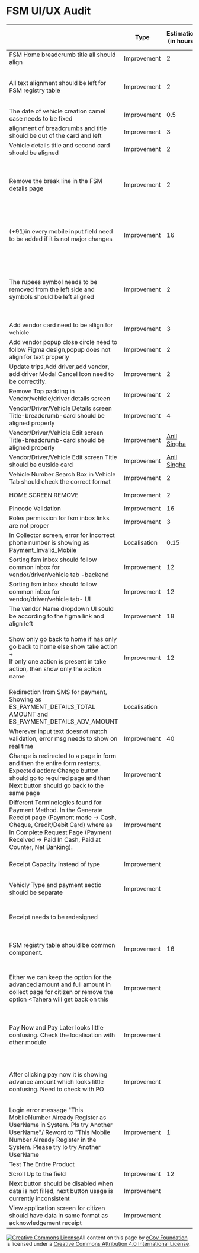 # FSM UI/UX Audit



|                                                                                                                                                                                                                                      | Type         | Estimation (in hours)                         | Assignee                                                 | Comment                                                                   | Status | Reviewed by PM                          | Gaps (if any)                                                   |                                                              | Reviewed by Antriksh |
| ------------------------------------------------------------------------------------------------------------------------------------------------------------------------------------------------------------------------------------ | ------------ | --------------------------------------------- | -------------------------------------------------------- | ------------------------------------------------------------------------- | ------ | --------------------------------------- | --------------------------------------------------------------- | ------------------------------------------------------------ | -------------------- |
| FSM Home breadcrumb title all should align                                                                                                                                                                                           | Improvement  | 2                                             | [Anil Singha](mailto:anil.singha@egov.org.in)            |                                                                           | Done   | Y                                       |                                                                 |                                                              | Y                    |
| All text alignment should be left for FSM registry table                                                                                                                                                                             | Improvement  | 2                                             | [Anil Singha](mailto:anil.singha@egov.org.in)            |                                                                           | Done   |                                         | Disable button alignment, Figure our dropdown                   | Antriksh will share design                                   |                      |
| The date of vehicle creation camel case needs to be fixed                                                                                                                                                                            | Improvement  | 0.5                                           | [Anil Singha](mailto:anil.singha@egov.org.in)            |                                                                           | Done   | Y                                       |                                                                 |                                                              |                      |
| alignment of breadcrumbs and title should be out of the card and left                                                                                                                                                                | Improvement  | 3                                             | [Anil Singha](mailto:anil.singha@egov.org.in)            |                                                                           | Done   | Y                                       |                                                                 |                                                              |                      |
| Vehicle details title and second card should be aligned                                                                                                                                                                              | Improvement  | 2                                             | [Anil Singha](mailto:anil.singha@egov.org.in)            |                                                                           | Done   | Y                                       |                                                                 |                                                              |                      |
| Remove the break line in the FSM details page                                                                                                                                                                                        | Improvement  | 2                                             | [Anil Singha](mailto:anil.singha@egov.org.in)            | Follow Design same as New Desludging Application                          | Done   | Y                                       | Spacing between section header, field above and field below     |                                                              |                      |
| (+91)in every mobile input field need to be added if it is not major changes                                                                                                                                                         | Improvement  | 16                                            |                                                          | 91 Should be every where there is mobile number field                     | Done   |                                         | Some are in old format and some are in new format               | Look at entire application and check where gaps are          |                      |
| The rupees symbol needs to be removed from the left side and symbols should be left aligned                                                                                                                                          | Improvement  | 2                                             | [Anil Singha](mailto:anil.singha@egov.org.in)            |                                                                           | Done   |                                         | Rupee is still coming on the left hand side in application form | Also look at the entire application and check where gaps are |                      |
| Add vendor card need to be allign for vehicle                                                                                                                                                                                        | Improvement  | 3                                             | [Anil Singha](mailto:anil.singha@egov.org.in)            |                                                                           | Done   |                                         |                                                                 |                                                              |                      |
| Add vendor popup close circle need to follow Figma design,popup does not align for text properly                                                                                                                                     | Improvement  | 2                                             | [Anil Singha](mailto:anil.singha@egov.org.in)            |                                                                           | Done   |                                         |                                                                 |                                                              |                      |
| Update trips,Add driver,add vendor, add driver Modal Cancel Icon need to be correctify.                                                                                                                                              | Improvement  | 2                                             | [Anil Singha](mailto:anil.singha@egov.org.in)            |                                                                           | Done   |                                         |                                                                 |                                                              |                      |
| Remove Top padding in Vendor/vehicle/driver details screen                                                                                                                                                                           | Improvement  | 2                                             | [Anil Singha](mailto:anil.singha@egov.org.in)            |                                                                           | Done   |                                         |                                                                 |                                                              |                      |
| Vendor/Driver/Vehicle Details screen Title-breadcrumb-card should be aligned properly                                                                                                                                                | Improvement  | 4                                             | [Anil Singha](mailto:anil.singha@egov.org.in)            |                                                                           | Done   |                                         |                                                                 |                                                              |                      |
| Vendor/Driver/Vehicle Edit screen Title-breadcrumb-card should be aligned properly                                                                                                                                                   | Improvement  | [Anil Singha](mailto:anil.singha@egov.org.in) |                                                          | Done                                                                      |        |                                         |                                                                 |                                                              |                      |
| Vendor/Driver/Vehicle Edit screen Title should be outside card                                                                                                                                                                       | Improvement  | [Anil Singha](mailto:anil.singha@egov.org.in) |                                                          | Done                                                                      |        |                                         |                                                                 |                                                              |                      |
| Vehicle Number Search Box in Vehicle Tab should check the correct format                                                                                                                                                             | Improvement  | 2                                             | [Anil Singha](mailto:anil.singha@egov.org.in)            |                                                                           | Done   |                                         |                                                                 |                                                              |                      |
| HOME SCREEN REMOVE                                                                                                                                                                                                                   | Improvement  | 2                                             | [Anil Singha](mailto:anil.singha@egov.org.in)            |                                                                           | Done   |                                         |                                                                 |                                                              |                      |
| Pincode Validation                                                                                                                                                                                                                   | Improvement  | 16                                            |                                                          |                                                                           | Done   |                                         |                                                                 |                                                              |                      |
| Roles permission for fsm inbox links are not proper                                                                                                                                                                                  | Improvement  | 3                                             | [Anil Singha](mailto:anil.singha@egov.org.in)            |                                                                           | Done   |                                         |                                                                 |                                                              |                      |
| In Collector screen, error for incorrect phone number is showing as Payment\_Invalid\_Mobile                                                                                                                                         | Localisation | 0.15                                          | [Anil Singha](mailto:anil.singha@egov.org.in)            |                                                                           | Done   |                                         |                                                                 |                                                              |                      |
| Sorting fsm inbox should follow common inbox for vendor/driver/vehicle tab -backend                                                                                                                                                  | Improvement  | 12                                            | [Sardar Shaik](mailto:sardar.shaik@egovernments.org)     |                                                                           | Done   |                                         |                                                                 |                                                              |                      |
| Sorting fsm inbox should follow common inbox for vendor/driver/vehicle tab- UI                                                                                                                                                       | Improvement  | 12                                            | [Anil Singha](mailto:anil.singha@egov.org.in)            |                                                                           | Done   |                                         |                                                                 |                                                              |                      |
| The vendor Name dropdown UI sould be according to the figma link and align left                                                                                                                                                      | Improvement  | 18                                            | [Anil Singha](mailto:anil.singha@egov.org.in)            |                                                                           | Done   |                                         |                                                                 |                                                              |                      |
| <p>Show only go back to home if has only go back to home else show take action +<br>If only one action is present in take action, then show only the action name</p>                                                                 | Improvement  | 12                                            | [Nabeel Md](mailto:nabeel.md@egovernments.org)           |                                                                           | Done   |                                         |                                                                 |                                                              |                      |
| Redirection from SMS for payment, Showing as ES\_PAYMENT\_DETAILS\_TOTAL AMOUNT and ES\_PAYMENT\_DETAILS\_ADV\_AMOUNT                                                                                                                | Localisation |                                               | [Anil Singha](mailto:anil.singha@egov.org.in)            |                                                                           | Done   |                                         |                                                                 |                                                              |                      |
| Wherever input text doesnot match validation, error msg needs to show on real time                                                                                                                                                   | Improvement  | 40                                            |                                                          | Blocker                                                                   | Todo   |                                         |                                                                 |                                                              |                      |
| Change is redirected to a page in form and then the entire form restarts. Expected action: Change button should go to required page and then Next button should go back to the same page                                             | Improvement  |                                               |                                                          | Common Issue in Every Module. Antriksh, Jagan and team is looking into it |        |                                         |                                                                 |                                                              |                      |
| Different Terminologies found for Payment Method. In the Generate Receipt page (Payment mode -> Cash, Cheque, Credit/Debit Card) where as In Complete Request Page (Payment Received -> Paid In Cash, Paid at Counter, Net Banking). | Improvement  |                                               |                                                          | Need Clarity on what method should be populated?                          |        |                                         |                                                                 |                                                              |                      |
| Receipt Capacity instead of type                                                                                                                                                                                                     | Improvement  |                                               |                                                          | Dependency on Backend PDF Service                                         | Todo   |                                         |                                                                 |                                                              |                      |
| Vehicly Type and payment sectio should be separate                                                                                                                                                                                   | Improvement  |                                               |                                                          | Dependency on Backend PDF Service                                         | Todo   |                                         |                                                                 |                                                              |                      |
| Receipt needs to be redesigned                                                                                                                                                                                                       |              |                                               |                                                          | Dependency of Core Team. Since Receipt is a core services                 |        |                                         |                                                                 |                                                              |                      |
| FSM registry table should be common component.                                                                                                                                                                                       | Improvement  | 16                                            |                                                          | Already common component is using                                         | Todo   |                                         |                                                                 |                                                              |                      |
| Either we can keep the option for the advanced amount and full amount in collect page for citizen or remove the option \<Tahera will get back on this                                                                                | Improvement  |                                               | [Tahera Bharmal](mailto:tahera.bharmal@egovernments.org) | Addressed in Frontendedback section of advance pay                        | Todo   | Will be covering in Advance Pay Section |                                                                 |                                                              |                      |
| Pay Now and Pay Later looks little confusing. Check the localisation with other module                                                                                                                                               | Improvement  |                                               | [Tahera Bharmal](mailto:tahera.bharmal@egovernments.org) | Addressed in Frontendedback section of advance pay                        | Todo   | Will be covering in Advance Pay Section |                                                                 |                                                              |                      |
| After clicking pay now it is showing advance amount which looks little confusing. Need to check with PO                                                                                                                              | Improvement  |                                               | [Tahera Bharmal](mailto:tahera.bharmal@egovernments.org) | Addressed in Frontendedback section of advance pay                        | Todo   | Will be covering in Advance Pay Section |                                                                 |                                                              |                      |
| Login error message "This MobileNumber Already Register as UserName in System. Pls try Another UserName"/ Reword to "This Mobile Number Already Register in the System. Please try lo try Another UserName                           | Improvement  | 1                                             |                                                          | Core team work                                                            | Todo   |                                         |                                                                 |                                                              |                      |
| Test The Entire Product                                                                                                                                                                                                              |              |                                               |                                                          |                                                                           | Todo   |                                         |                                                                 |                                                              |                      |
| Scroll Up to the field                                                                                                                                                                                                               | Improvement  | 12                                            |                                                          |                                                                           | Todo   |                                         |                                                                 |                                                              |                      |
| Next button should be disabled when data is not filled, next button usage is currently inconsistent                                                                                                                                  | Improvement  |                                               | [Nabeel Md](mailto:nabeel.md@egovernments.org)           |                                                                           |        |                                         |                                                                 |                                                              |                      |
| View application screen for citizen should have data in same format as acknowledgement receipt                                                                                                                                       | Improvement  |                                               |                                                          | new UI has to be developed on figma first                                 |        |                                         |                                                                 |                                                              |                      |

[![Creative Commons License](https://i.creativecommons.org/l/by/4.0/80x15.png)](http://creativecommons.org/licenses/by/4.0/)All content on this page by [eGov Foundation ](https://egov.org.in/)is licensed under a [Creative Commons Attribution 4.0 International License](http://creativecommons.org/licenses/by/4.0/).

